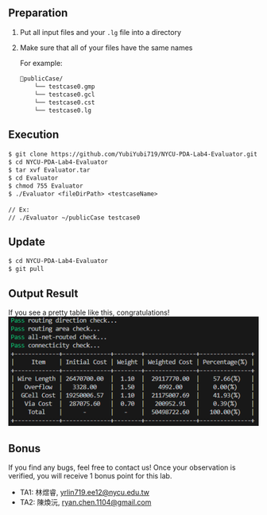 ## Preparation
1. Put all input files and your `.lg` file into a directory
2. Make sure that all of your files have the same names

    For example:
    ```
    📁publicCase/  
        └── testcase0.gmp  
        └── testcase0.gcl
        └── testcase0.cst
        └── testcase0.lg
    ```

## Execution
```
$ git clone https://github.com/YubiYubi719/NYCU-PDA-Lab4-Evaluator.git
$ cd NYCU-PDA-Lab4-Evaluator
$ tar xvf Evaluator.tar
$ cd Evaluator
$ chmod 755 Evaluator
$ ./Evaluator <fileDirPath> <testcaseName>

// Ex:
// ./Evaluator ~/publicCase testcase0
```

## Update
```
$ cd NYCU-PDA-Lab4-Evaluator
$ git pull
```

## Output Result
If you see a pretty table like this, congratulations!  
![alt text](image.png)

## Bonus
If you find any bugs, feel free to contact us! Once your observation is verified, you will receive 1 bonus point for this lab.
* TA1: 林煜睿, yrlin719.ee12@nycu.edu.tw
* TA2: 陳煥沅, ryan.chen.1104@gmail.com